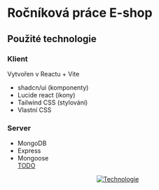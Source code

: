 # Ročníková práce E-shop
## Použité technologie
### Klient
Vytvořen v Reactu + Vite
- shadcn/ui (komponenty)
- Lucide react (ikony)
- Tailwind CSS (stylování)
- Vlastní CSS
### Server
- MongoDB
- Express
- Mongoose
<br>[TODO](https://github.com/ondrejfilip1/rocnikova-prace-e-shop/blob/main/TODO.txt)

<div align="center"> 
  
  [![Technologie](https://skillicons.dev/icons?i=react,js,html,css,express,nodejs,mongodb,tailwind&perline=4)](https://skillicons.dev)
  
</div>
